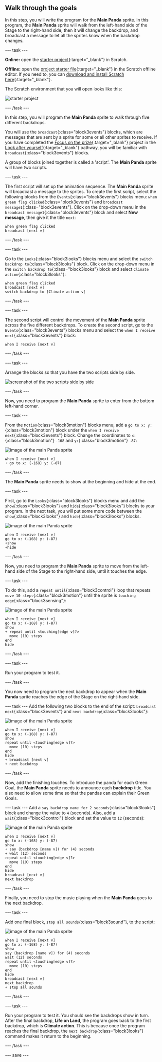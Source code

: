 ## Walk through the goals

In this step, you will write the program for the **Main Panda** sprite. In this program, the **Main Panda** sprite will walk from the left-hand side of the Stage to the right-hand side, then it will change the backdrop, and broadcast a message to let all the sprites know when the backdrop changes.

--- task ---

**Online:** open the [starter project](http://rpf.io/green-goals-on){:target="\_blank"} in Scratch.

**Offline:** open the [project starter file](http://rpf.io/p/en/green-goals-get){:target="\_blank"} in the Scratch offline editor. If you need to, you can [download and install Scratch here](https://scratch.mit.edu/download){:target="\_blank"}.

The Scratch environment that you will open looks like this:

![starter project](images/starterproject.png)

--- /task ---

In this step, you will program the **Main Panda** sprite to walk through five different backdrops.

You will use the `broadcast`{:class="block3events"} blocks, which are messages that are sent by a sprite for some or all other sprites to receive. If you have completed the [Focus on the prize](https://learning-admin.raspberrypi.org/en/projects/focus-on-the-prize){:target="\_blank"} project in the [Look after yourself](https://projects.raspberrypi.org/en/pathways/look-after-yourself){:target="\_blank"} pathway, you will be familiar with `broadcast`{:class="block3events"} blocks.

A group of blocks joined together is called a 'script'. The **Main Panda** sprite will have two scripts.

--- task ---

The first script will set up the animation sequence. The **Main Panda** sprite will broadcast a message to the sprites. To create the first script, select the following blocks from the `Events`{:class="block3events"} blocks menu: `when green flag clicked`{:class="block3events"} and `broadcast message1`{:class="block3events"}. Click on the drop-down menu in the `broadcast message1`{:class="block3events"} block and select **New message**, then give it the title `next`:

```blocks3
when green flag clicked
broadcast [next v]
```

--- /task ---

--- task ---

Go to the `Looks`{:class="block3looks"} blocks menu and select the `switch backdrop to`{:class="block3looks"} block. Click on the drop-down menu in the `switch backdrop to`{:class="block3looks"} block and select `Climate action`{:class="block3looks"}:

```blocks3
when green flag clicked
broadcast [next v]
switch backdrop to [Climate action v]
```

--- /task ---

--- task ---

The second script will control the movement of the **Main Panda** sprite across the five different backdrops. To create the second script, go to the `Events`{:class="block3events"} blocks menu and select the `when I receive next`{:class="block3events"} block:

```blocks3
when I receive [next v]
```

--- /task ---

--- task ---

Arrange the blocks so that you have the two scripts side by side.

![screenshot of the two scripts side by side](images/broadcast-scripts.png)

--- /task ---

Now, you need to program the **Main Panda** sprite to enter from the bottom left-hand corner.

--- task ---

From the `Motion`{:class="block3motion"} blocks menu, add a `go to x: y:`{:class="block3motion"} block under the `when I receive next`{:class="block3events"} block. Change the coordinates to `x:`{:class="block3motion"} `-168` and `y:`{:class="block3motion"} `-87`:

![image of the main Panda sprite](images/mainpanda-sprite.png)

```blocks3
when I receive [next v]
+ go to x: (-168) y: (-87)
```

--- /task ---

The **Main Panda** sprite needs to show at the beginning and hide at the end.

--- task ---

First, go to the `Looks`{:class="block3looks"} blocks menu and add the `show`{:class="block3looks"} and `hide`{:class="block3looks"} blocks to your program. In the next task, you will put some more code between the `show`{:class="block3looks"} and `hide`{:class="block3looks"} blocks.

![image of the main Panda sprite](images/mainpanda-sprite.png)

```blocks3
when I receive [next v]
go to x: (-168) y: (-87)
+show
+hide
```
--- /task ---

Now, you need to program the **Main Panda** sprite to move from the left-hand side of the Stage to the right-hand side, until it touches the edge.

--- task ---

To do this, add a `repeat until`{:class="block3control"} loop that repeats `move 10 steps`{:class="block3motion"} until the sprite is `touching edge`{:class="block3sensing"}:

![image of the main Panda sprite](images/mainpanda-sprite.png)

```blocks3
when I receive [next v]
go to x: (-168) y: (-87)
show
+ repeat until <touching[edge v]?>
  move (10) steps
end
hide
```

--- /task ---

--- task ---

Run your program to test it.

--- /task ---

You now need to program the next backdrop to appear when the **Main Panda** sprite reaches the edge of the Stage on the right-hand side.

--- task ---
Add the following two blocks to the end of the script: `broadcast next`{:class="block3events"} and `next backdrop`{:class="block3looks"}:

![image of the main Panda sprite](images/mainpanda-sprite.png)

```blocks3
when I receive [next v]
go to x: (-168) y: (-87)
show
repeat until <touching[edge v]?>
  move (10) steps
end
hide
+ broadcast [next v]
+ next backdrop
```

--- /task ---

Now, add the finishing touches. To introduce the panda for each Green Goal, the **Main Panda** sprite needs to announce each **backdrop** title. You also need to allow some time so that the pandas can explain their Green Goals.

--- task ---
Add a `say backdrop name for 2 seconds`{:class="block3looks"} block and change the value to `4` (seconds). Also, add a `wait`{:class="block3control"} block and set the value to `12` (seconds):

![image of the main Panda sprite](images/mainpanda-sprite.png)

```blocks3
when I receive [next v]
go to x: (-168) y: (-87)
show
+ say (backdrop [name v]) for (4) seconds
+ wait (12) seconds
repeat until <touching[edge v]?>
  move (10) steps
end
hide
broadcast [next v]
next backdrop
```

--- /task ---

Finally, you need to stop the music playing when the **Main Panda** goes to the next backdrop.

--- task ---

Add one final block, `stop all sounds`{:class="block3sound"}, to the script:

![image of the main Panda sprite](images/mainpanda-sprite.png)

```blocks3
when I receive [next v]
go to x: (-168) y: (-87)
show
say (backdrop [name v]) for (4) seconds
wait (12) seconds
repeat until <touching[edge v]?>
  move (10) steps
end
hide
broadcast [next v]
next backdrop
+ stop all sounds
```
--- /task ---

--- task ---

Run your program to test it. You should see the backdrops show in turn. After the final backdrop, **Life on Land**, the program goes back to the first backdrop, which is **Climate action**. This is because once the program reaches the final backdrop, the `next backdrop`{:class="block3looks"} command makes it return to the beginning.

--- /task ---

--- save ---
